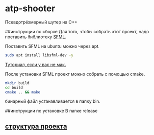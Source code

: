 # atp-shooter
Псевдотрёхмерный шутер на C++

##инструкции по сборке
Для того, чтобы собрать этот проект, надо поставить библиотеку [SFML](sfml-dev.org).

Поставить SFML на ubuntu можно через apt.
```bash
sudo apt install libsfml-dev -y
```
[Туториал, если у вас не мак.](https://www.sfml-dev.org/tutorials/2.5/)

После установки SFML проект можно собрать с помощью cmake.
```bash
mkdir build
cd build
cmake .. && make
```
бинарный файл устанавливается в папку bin.

##инструкции по установке
В папке release

## [структура проекта](STRUCTURE.md)
